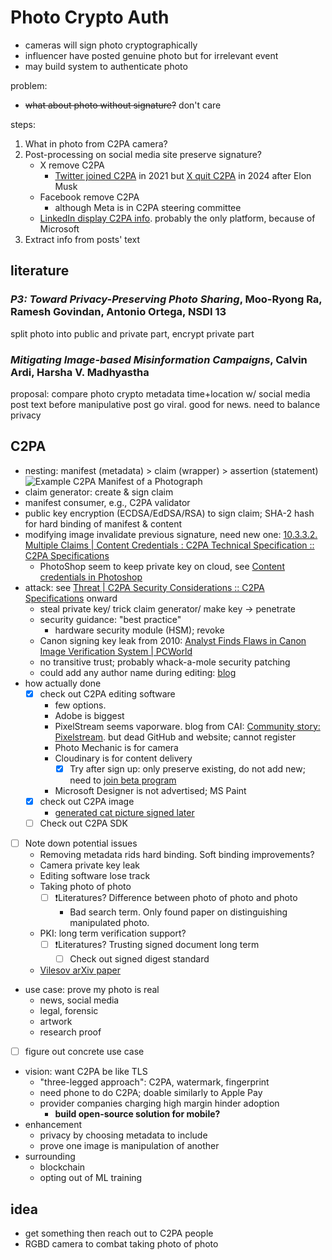 # Photo Crypto Auth

- cameras will sign photo cryptographically
- influencer have posted genuine photo but for irrelevant event
- may build system to authenticate photo

problem:

- ~~what about photo without signature?~~ don't care

steps:

1. What in photo from C2PA camera?
1. Post-processing on social media site preserve signature?
    - X remove C2PA
        - [Twitter joined C2PA](https://c2pa.org/post/twitter_pr/) in
            2021 but [X quit
            C2PA](https://ipcloseup.com/2024/05/21/tiktok-and-google-join-adobe-led-initiative-that-makes-image-and-content-changes-transparent/)
            in 2024 after Elon Musk
    - Facebook remove C2PA
        - although Meta is in C2PA steering committee
    - [LinkedIn display C2PA
        info](https://www.linkedin.com/help/linkedin/answer/a6282984).
        probably the only platform, because of Microsoft
1. Extract info from posts' text

## literature

### *P3: Toward Privacy-Preserving Photo Sharing*, Moo-Ryong Ra, Ramesh Govindan, Antonio Ortega, NSDI 13

split photo into public and private part, encrypt private part

### *Mitigating Image-based Misinformation Campaigns*, Calvin Ardi, Harsha V. Madhyastha

proposal:
compare photo crypto metadata time+location w/ social media post text before
manipulative post go viral. good for news. need to balance privacy

## C2PA

- nesting: manifest (metadata) > claim (wrapper) > assertion (statement)
    ![Example C2PA Manifest of a
    Photograph](https://c2pa.org/specifications/specifications/2.1/specs/_images/Photo_Manifest.svg)
- claim generator: create & sign claim
- manifest consumer, e.g., C2PA validator
- public key encryption (ECDSA/EdDSA/RSA) to sign claim; SHA-2 hash for
    hard binding of manifest & content
- modifying image invalidate previous signature, need new one: [10.3.3.2.
    Multiple Claims | Content Credentials : C2PA Technical Specification ::
    C2PA
    Specifications](https://c2pa.org/specifications/specifications/2.1/specs/C2PA_Specification.html#_multiple_claims)
    - PhotoShop seem to keep private key on cloud, see
        [Content credentials in
        Photoshop](https://helpx.adobe.com/photoshop/using/content-credentials.html)
- attack: see [Threat | C2PA Security Considerations :: C2PA
    Specifications](https://c2pa.org/specifications/specifications/1.0/security/Security_Considerations.html#_threat_spoofing_signed_c2pa_metadata_via_stolen_key)
    onward
    - steal private key/ trick claim generator/ make key → penetrate
    - security guidance: "best practice"
        - hardware security module (HSM); revoke
    - Canon signing key leak from 2010: [Analyst Finds Flaws in
        Canon Image Verification System |
        PCWorld](https://www.pcworld.com/article/499056/article-2356.html)
    - no transitive trust; probably whack-a-mole security patching
    - could add any author name during editing:
        [blog](https://hackerfactor.com/blog/index.php?/archives/1044-From-VIDA-to-SEAL.html)
- how actually done
    - [x] check out C2PA editing software
        - few options.
        - Adobe is biggest
        - PixelStream seems vaporware. blog from CAI: [Community story:
            Pixelstream](https://contentauthenticity.org/blog/community-story-pixelstream).
            but dead GitHub and website; cannot register
        - Photo Mechanic is for camera
        - Cloudinary is for content delivery
            - [x] Try after sign up: only preserve existing, do not add new;
                need to [join beta program](https://cloudinary.com/contact)
        - Microsoft Designer is not advertised; MS Paint
    - [x] check out C2PA image
        - [generated cat picture signed
            later](https://fotoforensics.com/analysis.php?id=b2d0ed23d2bdf3170d8a7a8ac06617569665a2b1.5429555&fmt=orig)
    - [ ] Check out C2PA SDK
- [ ] Note down potential issues
    - Removing metadata rids hard binding. Soft binding improvements?
    - Camera private key leak
    - Editing software lose track
    - Taking photo of photo
        - [ ] ❗Literatures? Difference between photo of photo and photo
            - Bad search term.
                Only found paper on distinguishing manipulated photo.
    - PKI: long term verification support?
        - [ ] ❗Literatures? Trusting signed document long term
            - [ ] Check out signed digest standard
    - [Vilesov arXiv paper](c2pa/papers.html#introduce-c2pa)
- use case: prove my photo is real
    - news, social media
    - legal, forensic
    - artwork
    - research proof
- [ ] figure out concrete use case
- vision: want C2PA be like TLS
    - "three-legged approach": C2PA, watermark, fingerprint
    - need phone to do C2PA; doable similarly to Apple Pay
    - provider companies charging high margin hinder adoption
        - **build open-source solution for mobile?**
- enhancement
    - privacy by choosing metadata to include
    - prove one image is manipulation of another
- surrounding
    - blockchain
    - opting out of ML training

## idea

- get something then reach out to C2PA people
- RGBD camera to combat taking photo of photo
